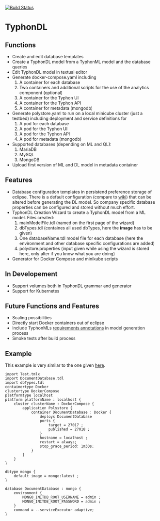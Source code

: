 [![Build Status](http://typhon.clmsuk.com:8080/buildStatus/icon?job=TyphonDL)](http://typhon.clmsuk.com:8080/job/TyphonDL/)

# TyphonDL

## Functions
- Create and edit database templates
- Create a TyphonDL model from a TyphonML model and the database queries
- Edit TyphonDL model in textual editor
- Generate docker-compose.yaml including
  1. A container for each database
  2. Two containers and additional scripts for the use of the analytics component (optional)
  3. A container for the Typhon UI
  4. A container for the Typhon API
  5. A container for metadata (mongodb)
- Generate polystore.yaml to run on a local minicube cluster (just a testbed) including deployment and service definitions for 
  1. A pod for each database
  2. A pod for the Typhon UI
  3. A pod for the Typhon API
  4. A pod for metadata (mongodb)
- Supported databases (depending on ML and QL):
  1. MariaDB
  2. MySQL
  3. MongoDB
- Upload first version of ML and DL model in metadata container

## Features
- Database configuration templates in persistend preference storage of eclipse. There is a default configuration (compare to [wiki](https://github.com/typhon-project/typhondl/wiki/Guide)) that can be altered before generating the DL model. So company specific database properties can be configured and stored without much effort.
- TyphonDL Creation Wizard to create a TyphonDL model from a ML model. Files created:
  1. mainModelFile.tdl (named on the first page of the wizard)
  2. dbTypes.tdl (containes all used dbTypes, here the **image** has to be given)
  3. One databaseName.tdl model file for each database (here the environment and other database specific configurations are added)
  4. polystore.properties (input given while using the wizard is stored here, only alter if you know what you are doing)
- Generator for Docker Compose and minikube scripts

## In Developement
- Support volumes both in TyphonDL grammar and generator
- Support for Kubernetes

## Future Functions and Features
- Scaling possibilities
- Directly start Docker containers out of eclipse
- Include TyphonMLs [requirements annotations](https://github.com/typhon-project/internal-material/blob/master/Contract/Submitted%20Deliverables/D3.3%20TyphonML%20to%20TyphonDL%20Model%20Transformation%20Tools.pdf) in model generation process
- Smoke tests after build process

## Example
This example is very similar to the one given [here](https://github.com/typhon-project/typhondl/wiki/Guide).


```
import Test.tmlx
import DocumentDatabase.tdl
import dbTypes.tdl
containertype Docker
clustertype DockerCompose
platformtype localhost
platform platformName : localhost {
	cluster clusterName : DockerCompose {
		application Polystore {
			container DocumentDatabase : Docker {
				deploys DocumentDatabase
				ports {
					target = 27017 ;
					published = 27018 ;
				}
				hostname = localhost ;
                restart = always;
                stop_grace_period: 1m30s;
			}
		}
	}
}

dbtype mongo {
	default image = mongo:latest ;
}

database DocumentDatabase : mongo {
	environment {
		MONGO_INITDB_ROOT_USERNAME = admin ;
		MONGO_INITDB_ROOT_PASSWORD = admin ;
	}
    command = --serviceExecutor adaptive;
}
```
